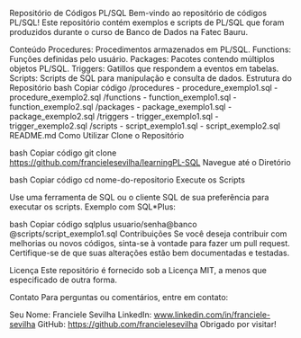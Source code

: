 Repositório de Códigos PL/SQL
Bem-vindo ao repositório de códigos PL/SQL! Este repositório contém exemplos e scripts de PL/SQL que foram produzidos durante o curso de Banco de Dados na Fatec Bauru.

Conteúdo
Procedures: Procedimentos armazenados em PL/SQL.
Functions: Funções definidas pelo usuário.
Packages: Pacotes contendo múltiplos objetos PL/SQL.
Triggers: Gatillos que respondem a eventos em tabelas.
Scripts: Scripts de SQL para manipulação e consulta de dados.
Estrutura do Repositório
bash
Copiar código
/procedures
    - procedure_exemplo1.sql
    - procedure_exemplo2.sql
/functions
    - function_exemplo1.sql
    - function_exemplo2.sql
/packages
    - package_exemplo1.sql
    - package_exemplo2.sql
/triggers
    - trigger_exemplo1.sql
    - trigger_exemplo2.sql
/scripts
    - script_exemplo1.sql
    - script_exemplo2.sql
README.md
Como Utilizar
Clone o Repositório

bash
Copiar código
git clone https://github.com/francielesevilha/learningPL-SQL
Navegue até o Diretório

bash
Copiar código
cd nome-do-repositorio
Execute os Scripts

Use uma ferramenta de SQL ou o cliente SQL de sua preferência para executar os scripts. Exemplo com SQL*Plus:

bash
Copiar código
sqlplus usuario/senha@banco @scripts/script_exemplo1.sql
Contribuições
Se você deseja contribuir com melhorias ou novos códigos, sinta-se à vontade para fazer um pull request. Certifique-se de que suas alterações estão bem documentadas e testadas.

Licença
Este repositório é fornecido sob a Licença MIT, a menos que especificado de outra forma.

Contato
Para perguntas ou comentários, entre em contato:

Seu Nome: Franciele Sevilha
LinkedIn: www.linkedin.com/in/franciele-sevilha
GitHub: https://github.com/francielesevilha
Obrigado por visitar!
